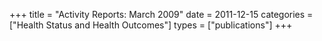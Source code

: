 +++
title = "Activity Reports: March 2009"
date = 2011-12-15
categories = ["Health Status and Health Outcomes"]
types = ["publications"]
+++
